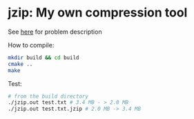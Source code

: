 # jzip: My own compression tool  
See [here](https://codingchallenges.fyi/challenges/challenge-huffman) for problem description


How to compile: 
```bash
mkdir build && cd build
cmake ..
make
```

Test:
```bash
# from the build directory
./jzip.out test.txt # 3.4 MB - > 2.0 MB
./jzip.out test.txt.jzip # 2.0 MB -> 3.4 MB
```